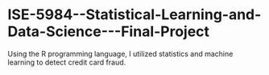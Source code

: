 # ISE-5984--Statistical-Learning-and-Data-Science---Final-Project
Using the R programming language, I utilized statistics and machine learning to detect credit card fraud.
